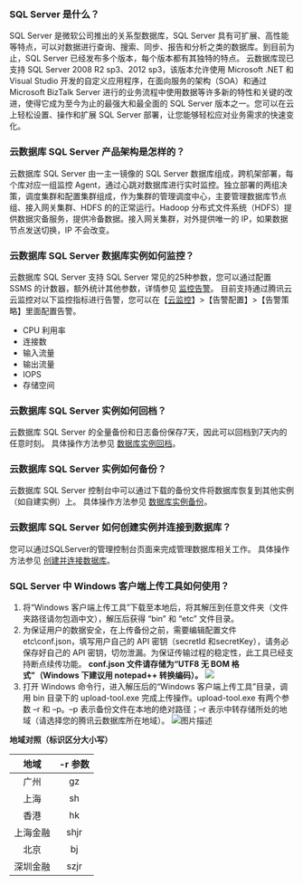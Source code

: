 ### SQL Server 是什么？
SQL Server 是微软公司推出的关系型数据库，SQL Server 具有可扩展、高性能等特点，可以对数据进行查询、搜索、同步、报告和分析之类的数据库。到目前为止，SQL Server 已经发布多个版本，每个版本都有其独特的特点。
云数据库现已支持 SQL Server 2008 R2 sp3、2012 sp3，该版本允许使用 Microsoft .NET 和 Visual Studio 开发的自定义应用程序，在面向服务的架构（SOA）和通过 Microsoft BizTalk Server 进行的业务流程中使用数据等许多新的特性和关键的改进，使得它成为至今为止的最强大和最全面的 SQL Server 版本之一。您可以在云上轻松设置、操作和扩展 SQL Server 部署，让您能够轻松应对业务需求的快速变化。

### 云数据库 SQL Server 产品架构是怎样的？
云数据库 SQL Server 由一主一镜像的 SQL Server 数据库组成，跨机架部署，每个库对应一组监控 Agent，通过心跳对数据库进行实时监控。独立部署的两组决策，调度集群和配置集群组成，作为集群的管理调度中心，主要管理数据库节点组、接入网关集群、HDFS 的的正常运行。Hadoop 分布式文件系统（HDFS）提供数据灾备服务，提供冷备数据。接入网关集群，对外提供唯一的 IP，如果数据节点发送切换，IP 不会改变。

### 云数据库 SQL Server 数据库实例如何监控？
云数据库 SQL Server 支持 SQL Server 常见的25种参数，您可以通过配置 SSMS 的计数器，额外统计其他参数，详情参见 [监控告警](https://cloud.tencent.com/document/product/238/7524)。
目前支持通过腾讯云云监控对以下监控指标进行告警，您可以在【[云监控](https://console.cloud.tencent.com/monitor/overview)】>【告警配置】>【告警策略】里面配置告警。
- CPU 利用率
- 连接数
- 输入流量
- 输出流量
- IOPS
- 存储空间

### 云数据库 SQL Server 实例如何回档？
云数据库 SQL Server 的全量备份和日志备份保存7天，因此可以回档到7天内的任意时刻。
具体操作方法参见 [数据库实例回档](https://cloud.tencent.com/document/product/238/7522)。

### 云数据库 SQL Server 实例如何备份？
云数据库 SQL Server 控制台中可以通过下载的备份文件将数据库恢复到其他实例（如自建实例）上。
具体操作方法参见 [数据库实例备份](https://cloud.tencent.com/document/product/238/7523)。

### 云数据库 SQL Server 如何创建实例并连接到数据库？
您可以通过SQLServer的管理控制台页面来完成管理数据库相关工作。
具体操作方法参见 [创建并连接数据库](https://cloud.tencent.com/document/product/238/7516)。

### SQL Server 中 Windows 客户端上传工具如何使用？
1. 将“Windows 客户端上传工具”下载至本地后，将其解压到任意文件夹（文件夹路径请勿包涵中文），解压后获得 “bin” 和 “etc” 文件目录。
2. 为保证用户的数据安全，在上传备份之前，需要编辑配置文件 etc\conf.json，填写用户自己的 API 密钥（secretId 和secretKey），请务必保存好自己的 API 密钥，切勿泄漏。为保证传输过程的稳定性，此工具已经支持断点续传功能。
**conf.json 文件请存储为“UTF8 无 BOM 格式”（Windows 下建议用 notepad++ 转换编码）。**
![](https://main.qcloudimg.com/raw/b79bd31b582f82c00ce36d81856bc2b5.png)
3. 打开 Windows 命令行，进入解压后的“Windows 客户端上传工具”目录，调用 bin 目录下的 upload-tool.exe 完成上传操作。upload-tool.exe 有两个参数 –r 和 –p。–p 表示备份文件在本地的绝对路径；–r 表示中转存储所处的地域（请选择您的腾讯云数据库所在地域）。
![图片描述](//bot1024-1253841380.file.myqcloud.com/c02cd8eeb30411e7a794525400a3183e.png)

**地域对照（标识区分大小写）**

| 地域 | -r 参数 | 
|:---------:|:---------:|
| 广州 | gz | 
| 上海 | sh | 
| 香港 | hk | 
| 上海金融 | shjr | 
| 北京 | bj | 
| 深圳金融 | szjr | 




